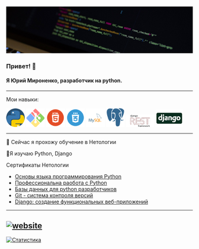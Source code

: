 ![Я Юрий Мироненко, разработчик на python.](https://github.com/Ydtalel/Ydtalel/blob/main/Room-Name-Full.jpg)
###  Привет! 👋
#### Я Юрий Мироненко, разработчик на python.
-------------
Мои навыки:

<div >
  <img src="https://github.com/Ydtalel/Ydtalel/blob/main/919852.png" width="50"/>
  <img src="https://github.com/Ydtalel/Ydtalel/blob/main/git-bash.svg" width="50"/>
  <img src="https://github.com/Ydtalel/Ydtalel/blob/main/in456456dex.png" width="50"/>
  <img src="https://github.com/Ydtalel/Ydtalel/blob/main/indedfgdx.png" width="50"/>
  <img src="https://github.com/Ydtalel/Ydtalel/blob/main/78787.png" width="50"/>
  <img src="https://github.com/Ydtalel/Ydtalel/blob/main/i5445dex.png" width="50"/>
  <img src="https://github.com/Ydtalel/Ydtalel/blob/main/drf.png" width="75"/>
  <img src="https://github.com/Ydtalel/Ydtalel/blob/main/django.png" width="75"/>
</div>

----------
 🔭 Сейчас я прохожу обучение в  Нетологии 
 
 🌱Я изучаю  Python, Django 

Сертификаты Нетологии

- [Основы языка программирования Python](https://github.com/Ydtalel/Ydtalel/blob/main/certificate.pdf)
- [Профессиональна раобота с Python](https://github.com/Ydtalel/Ydtalel/blob/main/certificate7.pdf)
- [Базы данных для python разработчиков](https://github.com/Ydtalel/Ydtalel/blob/main/certificate%20(1121212).pdf)
- [Git - система контроля версий](https://github.com/Ydtalel/Ydtalel/blob/main/certificate%20git.pdf)
- [Django: создание функциональных веб-приложений](https://github.com/Ydtalel/Ydtalel/blob/main/certificate-django.pdf)

-----------

[<img src='https://cdn.jsdelivr.net/npm/simple-icons@3.0.1/icons/icloud.svg' alt='website' height='40'>](ydtalel.github.io/CV-site/)     
---------
[![Статистика](https://github-readme-stats.vercel.app/api?username=Ydtalel)](https://github.com/anuraghazra/github-readme-stats)
